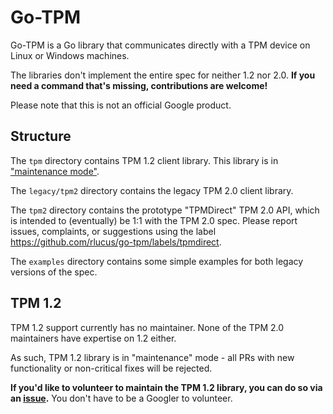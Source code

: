 Go-TPM
======

Go-TPM is a Go library that communicates directly with a TPM device on Linux or
Windows machines.

The libraries don't implement the entire spec for neither 1.2 nor 2.0. **If you
need a command that's missing, contributions are welcome!**

Please note that this is not an official Google product.

## Structure

The `tpm` directory contains TPM 1.2 client library. This library is in
["maintenance mode"](#tpm-1.2).

The `legacy/tpm2` directory contains the legacy TPM 2.0 client library.

The `tpm2` directory contains the prototype "TPMDirect" TPM 2.0 API, which is
intended to (eventually) be 1:1 with the TPM 2.0 spec. Please report issues,
complaints, or suggestions using the label
https://github.com/rlucus/go-tpm/labels/tpmdirect.

The `examples` directory contains some simple examples for both legacy versions
of the spec.

## TPM 1.2

TPM 1.2 support currently has no maintainer. None of the TPM 2.0 maintainers
have expertise on 1.2 either.

As such, TPM 1.2 library is in "maintenance" mode - all PRs with new
functionality or non-critical fixes will be rejected.

**If you'd like to volunteer to maintain the TPM 1.2 library, you can do so via
an [issue](https://github.com/rlucus/go-tpm/issues).** You don't have to be a
Googler to volunteer.
